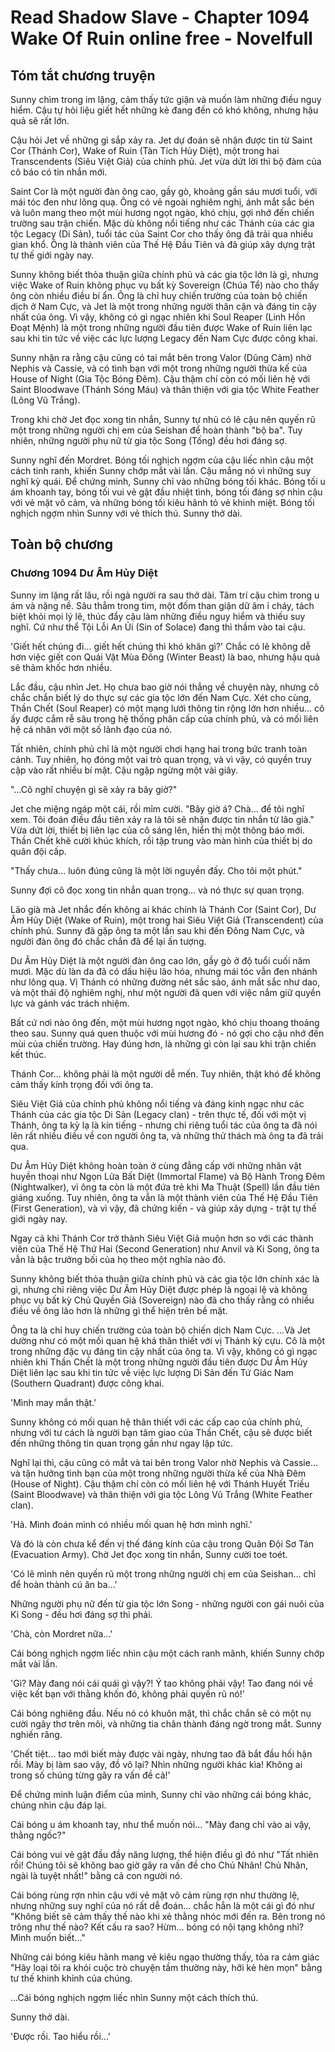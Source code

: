 # Read Shadow Slave - Chapter 1094 Wake Of Ruin online free - Novelfull

## Tóm tắt chương truyện

Sunny chìm trong im lặng, cảm thấy tức giận và muốn làm những điều nguy hiểm. Cậu tự hỏi liệu giết hết những kẻ đang đến có khó không, nhưng hậu quả sẽ rất lớn.

Cậu hỏi Jet về những gì sắp xảy ra. Jet dự đoán sẽ nhận được tin từ Saint Cor (Thánh Cor), Wake of Ruin (Tàn Tích Hủy Diệt), một trong hai Transcendents (Siêu Việt Giả) của chính phủ. Jet vừa dứt lời thì bộ đàm của cô báo có tin nhắn mới.

Saint Cor là một người đàn ông cao, gầy gò, khoảng gần sáu mươi tuổi, với mái tóc đen như lông quạ. Ông có vẻ ngoài nghiêm nghị, ánh mắt sắc bén và luôn mang theo một mùi hương ngọt ngào, khó chịu, gợi nhớ đến chiến trường sau trận chiến. Mặc dù không nổi tiếng như các Thánh của các gia tộc Legacy (Di Sản), tuổi tác của Saint Cor cho thấy ông đã trải qua nhiều gian khổ. Ông là thành viên của Thế Hệ Đầu Tiên và đã giúp xây dựng trật tự thế giới ngày nay.

Sunny không biết thỏa thuận giữa chính phủ và các gia tộc lớn là gì, nhưng việc Wake of Ruin không phục vụ bất kỳ Sovereign (Chúa Tể) nào cho thấy ông còn nhiều điều bí ẩn. Ông là chỉ huy chiến trường của toàn bộ chiến dịch ở Nam Cực, và Jet là một trong những người thân cận và đáng tin cậy nhất của ông. Vì vậy, không có gì ngạc nhiên khi Soul Reaper (Linh Hồn Đoạt Mệnh) là một trong những người đầu tiên được Wake of Ruin liên lạc sau khi tin tức về việc các lực lượng Legacy đến Nam Cực được công khai.

Sunny nhận ra rằng cậu cũng có tai mắt bên trong Valor (Dũng Cảm) nhờ Nephis và Cassie, và có tình bạn với một trong những người thừa kế của House of Night (Gia Tộc Bóng Đêm). Cậu thậm chí còn có mối liên hệ với Saint Bloodwave (Thánh Sóng Máu) và thân thiện với gia tộc White Feather (Lông Vũ Trắng).

Trong khi chờ Jet đọc xong tin nhắn, Sunny tự nhủ có lẽ cậu nên quyến rũ một trong những người chị em của Seishan để hoàn thành "bộ ba". Tuy nhiên, những người phụ nữ từ gia tộc Song (Tống) đều hơi đáng sợ.

Sunny nghĩ đến Mordret. Bóng tối nghịch ngợm của cậu liếc nhìn cậu một cách tinh ranh, khiến Sunny chớp mắt vài lần. Cậu mắng nó vì những suy nghĩ kỳ quái. Để chứng minh, Sunny chỉ vào những bóng tối khác. Bóng tối u ám khoanh tay, bóng tối vui vẻ gật đầu nhiệt tình, bóng tối đáng sợ nhìn cậu với vẻ mặt vô cảm, và những bóng tối kiêu hãnh tỏ vẻ khinh miệt. Bóng tối nghịch ngợm nhìn Sunny với vẻ thích thú. Sunny thở dài.

## Toàn bộ chương

### Chương 1094 Dư Âm Hủy Diệt

Sunny im lặng rất lâu, rồi ngả người ra sau thở dài. Tâm trí cậu chìm trong u ám và nặng nề. Sâu thẳm trong tim, một đốm than giận dữ âm ỉ cháy, tách biệt khỏi mọi lý lẽ, thúc đẩy cậu làm những điều nguy hiểm và thiếu suy nghĩ. Cứ như thể Tội Lỗi An Ủi (Sin of Solace) đang thì thầm vào tai cậu.

'Giết hết chúng đi... giết hết chúng thì khó khăn gì?' Chắc có lẽ không dễ hơn việc giết con Quái Vật Mùa Đông (Winter Beast) là bao, nhưng hậu quả sẽ thảm khốc hơn nhiều.

Lắc đầu, cậu nhìn Jet. Họ chưa bao giờ nói thẳng về chuyện này, nhưng cô chắc chắn biết lý do thực sự các gia tộc lớn đến Nam Cực. Xét cho cùng, Thần Chết (Soul Reaper) có một mạng lưới thông tin rộng lớn hơn nhiều... cô ấy được cắm rễ sâu trong hệ thống phân cấp của chính phủ, và có mối liên hệ cá nhân với một số lãnh đạo của nó.

Tất nhiên, chính phủ chỉ là một người chơi hạng hai trong bức tranh toàn cảnh. Tuy nhiên, họ đóng một vai trò quan trọng, và vì vậy, có quyền truy cập vào rất nhiều bí mật. Cậu ngập ngừng một vài giây.

"...Cô nghĩ chuyện gì sẽ xảy ra bây giờ?"

Jet che miệng ngáp một cái, rồi mỉm cười. "Bây giờ á? Chà... để tôi nghĩ xem. Tôi đoán điều đầu tiên xảy ra là tôi sẽ nhận được tin nhắn từ lão già." Vừa dứt lời, thiết bị liên lạc của cô sáng lên, hiển thị một thông báo mới. Thần Chết khẽ cười khúc khích, rồi tập trung vào màn hình của thiết bị do quân đội cấp.

"Thấy chưa... luôn đúng cũng là một lời nguyền đấy. Cho tôi một phút."

Sunny đợi cô đọc xong tin nhắn quan trọng... và nó thực sự quan trọng.

Lão già mà Jet nhắc đến không ai khác chính là Thánh Cor (Saint Cor), Dư Âm Hủy Diệt (Wake of Ruin), một trong hai Siêu Việt Giả (Transcendent) của chính phủ. Sunny đã gặp ông ta một lần sau khi đến Đông Nam Cực, và người đàn ông đó chắc chắn đã để lại ấn tượng.

Dư Âm Hủy Diệt là một người đàn ông cao lớn, gầy gò ở độ tuổi cuối năm mươi. Mặc dù làn da đã có dấu hiệu lão hóa, nhưng mái tóc vẫn đen nhánh như lông quạ. Vị Thánh có những đường nét sắc sảo, ánh mắt sắc như dao, và một thái độ nghiêm nghị, như một người đã quen với việc nắm giữ quyền lực và gánh vác trách nhiệm.

Bất cứ nơi nào ông đến, một mùi hương ngọt ngào, khó chịu thoang thoảng theo sau. Sunny quá quen thuộc với mùi hương đó - nó gợi cho cậu nhớ đến mùi của chiến trường. Hay đúng hơn, là những gì còn lại sau khi trận chiến kết thúc.

Thánh Cor... không phải là một người dễ mến. Tuy nhiên, thật khó để không cảm thấy kính trọng đối với ông ta.

Siêu Việt Giả của chính phủ không nổi tiếng và đáng kinh ngạc như các Thánh của các gia tộc Di Sản (Legacy clan) - trên thực tế, đối với một vị Thánh, ông ta kỳ lạ là kín tiếng - nhưng chỉ riêng tuổi tác của ông ta đã nói lên rất nhiều điều về con người ông ta, và những thử thách mà ông ta đã trải qua.

Dư Âm Hủy Diệt không hoàn toàn ở cùng đẳng cấp với những nhân vật huyền thoại như Ngọn Lửa Bất Diệt (Immortal Flame) và Bộ Hành Trong Đêm (Nightwalker), vì ông ta còn là một đứa trẻ khi Ma Thuật (Spell) lần đầu tiên giáng xuống. Tuy nhiên, ông ta vẫn là một thành viên của Thế Hệ Đầu Tiên (First Generation), và vì vậy, đã chứng kiến - và giúp xây dựng - trật tự thế giới ngày nay.

Ngay cả khi Thánh Cor trở thành Siêu Việt Giả muộn hơn so với các thành viên của Thế Hệ Thứ Hai (Second Generation) như Anvil và Ki Song, ông ta vẫn là bậc trưởng bối của họ theo một nghĩa nào đó.

Sunny không biết thỏa thuận giữa chính phủ và các gia tộc lớn chính xác là gì, nhưng chỉ riêng việc Dư Âm Hủy Diệt được phép là ngoại lệ và không phục vụ bất kỳ Chủ Quyền Giả (Sovereign) nào đã cho thấy rằng có nhiều điều về ông lão hơn là những gì thể hiện trên bề mặt.

Ông ta là chỉ huy chiến trường của toàn bộ chiến dịch Nam Cực. ...Và Jet dường như có một mối quan hệ khá thân thiết với vị Thánh kỳ cựu. Cô là một trong những đặc vụ đáng tin cậy nhất của ông ta. Vì vậy, không có gì ngạc nhiên khi Thần Chết là một trong những người đầu tiên được Dư Âm Hủy Diệt liên lạc sau khi tin tức về việc lực lượng Di Sản đến Tứ Giác Nam (Southern Quadrant) được công khai.

'Mình may mắn thật.'

Sunny không có mối quan hệ thân thiết với các cấp cao của chính phủ, nhưng với tư cách là người bạn tâm giao của Thần Chết, cậu sẽ được biết đến những thông tin quan trọng gần như ngay lập tức.

Nghĩ lại thì, cậu cũng có mắt và tai bên trong Valor nhờ Nephis và Cassie... và tận hưởng tình bạn của một trong những người thừa kế của Nhà Đêm (House of Night). Cậu thậm chí còn có mối liên hệ với Thánh Huyết Triều (Saint Bloodwave) và thân thiện với gia tộc Lông Vũ Trắng (White Feather clan).

'Hả. Mình đoán mình có nhiều mối quan hệ hơn mình nghĩ.'

Và đó là còn chưa kể đến vị thế đáng kính của cậu trong Quân Đội Sơ Tán (Evacuation Army). Chờ Jet đọc xong tin nhắn, Sunny cười toe toét.

'Có lẽ mình nên quyến rũ một trong những người chị em của Seishan... chỉ để hoàn thành cú ăn ba...'

Những người phụ nữ đến từ gia tộc lớn Song - những người con gái nuôi của Ki Song - đều hơi đáng sợ thì phải.

'Chà, còn Mordret nữa...'

Cái bóng nghịch ngợm liếc nhìn cậu một cách ranh mãnh, khiến Sunny chớp mắt vài lần.

'Gì? Mày đang nói cái quái gì vậy?! Ý tao không phải vậy! Tao đang nói về việc kết bạn với thằng khốn đó, không phải quyến rũ nó!'

Cái bóng nghiêng đầu. Nếu nó có khuôn mặt, thì chắc chắn sẽ có một nụ cười ngây thơ trên môi, và những tia chân thành đáng ngờ trong mắt. Sunny nghiến răng.

'Chết tiệt... tao mới biết mày được vài ngày, nhưng tao đã bắt đầu hối hận rồi. Mày bị làm sao vậy, đồ vô lại? Nhìn những người khác kìa! Không ai trong số chúng từng gây ra vấn đề cả!'

Để chứng minh luận điểm của mình, Sunny chỉ vào những cái bóng khác, chúng nhìn cậu đáp lại.

Cái bóng u ám khoanh tay, như thể muốn nói... "Mày đang chỉ vào ai vậy, thằng ngốc?"

Cái bóng vui vẻ gật đầu đầy năng lượng, thể hiện điều gì đó như "Tất nhiên rồi! Chúng tôi sẽ không bao giờ gây ra vấn đề cho Chủ Nhân! Chủ Nhân, ngài là tuyệt nhất!" bằng cả con người nó.

Cái bóng rùng rợn nhìn cậu với vẻ mặt vô cảm rùng rợn như thường lệ, nhưng những suy nghĩ của nó rất dễ đoán... chắc hẳn là một cái gì đó như "Không biết sẽ cảm thấy thế nào khi xẻ thằng nhóc mới đến ra. Bên trong nó trông như thế nào? Kết cấu ra sao? Hừm... bóng có nội tạng không nhỉ? Mình muốn biết..."

Những cái bóng kiêu hãnh mang vẻ kiêu ngạo thường thấy, tỏa ra cảm giác "Hãy loại tôi ra khỏi cuộc trò chuyện tầm thường này, hỡi kẻ hèn mọn" bằng tư thế khinh khỉnh của chúng.

...Cái bóng nghịch ngợm liếc nhìn Sunny một cách thích thú.

Sunny thở dài.

'Được rồi. Tao hiểu rồi...'